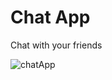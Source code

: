 # Chat App

Chat with your friends


![chatApp](https://github.com/Vasseurr/ChatApp/assets/67058617/dc5057ae-882a-451a-b447-12d629e520a0)
